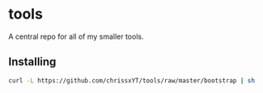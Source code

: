 # tools

A central repo for all of my smaller tools.

## Installing

```sh
curl -L https://github.com/chrissxYT/tools/raw/master/bootstrap | sh
```
